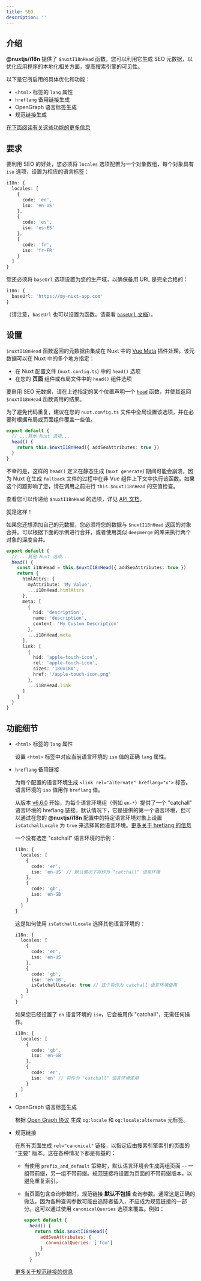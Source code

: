 ```yaml
---
title: SEO
description: ''
---
```


## 介绍

**@nuxtjs/i18n** 提供了 `$nuxtI18nHead` 函数，您可以利用它生成 SEO 元数据，以优化应用程序的本地化相关方面，提高搜索引擎的可见性。

以下是它所启用的具体优化和功能：

- `<html>` 标签的 `lang` 属性
- `hreflang` 备用链接生成
- OpenGraph 语言标签生成
- 规范链接生成

[在下面阅读有关这些功能的更多信息](#feature-details)

## 要求

要利用 SEO 的好处，您必须将 `locales` 选项配置为一个对象数组，每个对象具有 `iso` 选项，设置为相应的语言标签：

```ts {}[nuxt.config.ts]
i18n: {
  locales: [
    {
      code: 'en',
      iso: 'en-US'
    },
    {
      code: 'es',
      iso: 'es-ES'
    },
    {
      code: 'fr',
      iso: 'fr-FR'
    }
  ]
}
```

您还必须将 `baseUrl` 选项设置为您的生产域，以确保备用 URL 是完全合格的：

```ts {}[nuxt.config.ts]
i18n: {
  baseUrl: 'https://my-nuxt-app.com'
}
```

（请注意，`baseUrl` 也可以设置为函数。请查看 [`baseUrl` 文档](./options-reference#baseurl)）。

## 设置

`$nuxtI18nHead` 函数返回的元数据由集成在 Nuxt 中的 [Vue Meta](https://github.com/nuxt/vue-meta) 插件处理。该元数据可以在 Nuxt 中的多个地方指定：

- 在 Nuxt 配置文件 (`nuxt.config.ts`) 中的 `head()` 选项
- 在您的 **页面** 组件或布局文件中的 `head()` 组件选项

要启用 SEO 元数据，请在上述指定的某个位置声明一个 [`head`](https://nuxtts.org/guides/features/meta-tags-seo) 函数，并使其返回 `$nuxtI18nHead` 函数调用的结果。

为了避免代码重复，建议在您的 `nuxt.config.ts` 文件中全局设置该选项，并在必要时根据布局或页面组件覆盖一些值。

```ts {}[nuxt.config.ts]
export default {
  // ...其他 Nuxt 选项...
  head() {
    return this.$nuxtI18nHead({ addSeoAttributes: true })
  }
}
```

<UAlert type="warning">

不幸的是，这样的 `head()` 定义在静态生成 (`nuxt generate`) 期间可能会崩溃，因为 Nuxt 在生成 `fallback` 文件的过程中在非 Vue 组件上下文中执行该函数。如果这个问题影响了您，请在调用之前进行 `this.$nuxtI18nHead` 的空值检查。

</UAlert>

查看您可以传递给 `$nuxtI18nHead` 的选项，详见 [API 文档](./api#nuxti18nhead)。

就是这样！

如果您还想添加自己的元数据，您必须将您的数据与 `$nuxtI18nHead` 返回的对象合并。可以根据下面的示例进行合并，或者使用类似 `deepmerge` 的库来执行两个对象的深度合并。

```ts {}[nuxt.config.ts]
export default {
  // ...其他 Nuxt 选项...
  head() {
    const i18nHead = this.$nuxtI18nHead({ addSeoAttributes: true })
    return {
      htmlAttrs: {
        myAttribute: 'My Value',
        ...i18nHead.htmlAttrs
      },
      meta: [
        {
          hid: 'description',
          name: 'description',
          content: 'My Custom Description'
        },
        ...i18nHead.meta
      ],
      link: [
        {
          hid: 'apple-touch-icon',
          rel: 'apple-touch-icon',
          sizes: '180x180',
          href: '/apple-touch-icon.png'
        },
        ...i18nHead.link
      ]
    }
  }
}
```

## 功能细节

- `<html>` 标签的 `lang` 属性

  设置 `<html>` 标签中对应当前语言环境的 `iso` 值的正确 `lang` 属性。

- `hreflang` 备用链接

  为每个配置的语言环境生成 `<link rel="alternate" hreflang="x">` 标签。语言环境的 `iso` 值用作 `hreflang` 值。

  从版本 [v6.6.0](https://github.com/nuxt-community/i18n-module/releases/tag/v6.6.0) 开始，为每个语言环境组（例如 `en-*`）提供了一个 "catchall" 语言环境的 hreflang 链接。默认情况下，它是提供的第一个语言环境，但可以通过在您的 **@nuxtjs/i18n** 配置中的特定语言环境对象上设置 `isCatchallLocale` 为 `true` 来选择其他语言环境。[更多关于 hreflang 的信息](https://support.google.com/webmasters/answer/189077)

  一个没有选定 "catchall" 语言环境的示例：

  ```ts {}[nuxt.config.ts]
  i18n: {
    locales: [
      {
        code: 'en',
        iso: 'en-US' // 默认情况下将作为 "catchall" 语言环境
      },
      {
        code: 'gb',
        iso: 'en-GB'
      }
    ]
  }
  ```

  这是如何使用 `isCatchallLocale` 选择其他语言环境的：

  ```ts {}[nuxt.config.ts]
  i18n: {
    locales: [
      {
        code: 'en',
        iso: 'en-US'
      },
      {
        code: 'gb',
        iso: 'en-GB',
        isCatchallLocale: true // 这个将作为 catchall 语言环境使用
      }
    ]
  }
  ```

  如果您已经设置了 `en` 语言环境的 `iso`，它会被用作 "catchall"，无需任何操作。

  ```ts {}[nuxt.config.ts]
  i18n: {
    locales: [
      {
        code: 'gb',
        iso: 'en-GB'
      },
      {
        code: 'en',
        iso: 'en' // 将作为 "catchall" 语言环境使用
      }
    ]
  }
  ```

- OpenGraph 语言标签生成

  根据 [Open Graph 协议](http://ogp.me/#optional) 生成 `og:locale` 和 `og:locale:alternate` 元标签。

- 规范链接

  在所有页面生成 `rel="canonical"` 链接，以指定应由搜索引擎索引的页面的 "主要" 版本。这在各种情况下都是有益的：

  - 当使用 `prefix_and_default` 策略时，默认语言环境会生成两组页面 -- 一组带前缀，另一组不带前缀。规范链接将设置为页面的不带前缀版本，以避免重复索引。
  - 当页面包含查询参数时，规范链接 **默认不包括** 查询参数。通常这是正确的做法，因为各种查询参数可能由追踪者插入，不应成为规范链接的一部分。这可以通过使用 `canonicalQueries` 选项来覆盖。例如：

    ```js
    export default {
      head() {
        return this.$nuxtI18nHead({
          addSeoAttributes: {
            canonicalQueries: ['foo']
          }
        })
      }
    ```

  [更多关于规范链接的信息](https://support.google.com/webmasters/answer/182192#dup-content)